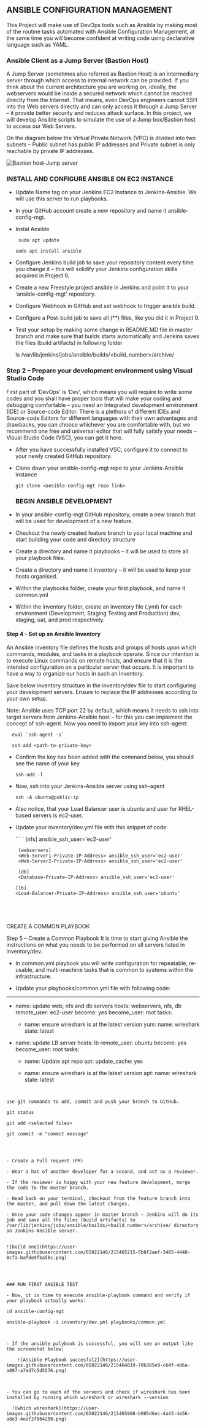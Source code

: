 ## ANSIBLE CONFIGURATION MANAGEMENT

This Project will make use of DevOps tools such as Ansible by making most of the routine tasks automated with Ansible Configuration Management, at the same time you will become confident at writing code using declarative language such as YAML.


### Ansible Client as a Jump Server (Bastion Host)

A Jump Server (sometimes also referred as Bastion Host) is an intermediary server through which access to internal network can be provided. If you think about the current architecture you are working on, ideally, the webservers would be inside a secured network which cannot be reached directly from the Internet. That means, even DevOps engineers cannot SSH into the Web servers directly and can only access it through a Jump Server – it provide better security and reduces attack surface.
In this project, we will develop Ansible scripts to simulate the use of a Jump box/Bastion host to access our Web Servers.

On the diagram below the Virtual Private Network (VPC) is divided into two subnets – Public subnet has public IP addresses and Private subnet is only reachable by private IP addresses.

![Bastion host-Jump server](https://user-images.githubusercontent.com/65022146/215438779-4fe9718a-dfb5-4c87-824b-87a4b04a0804.png)




### INSTALL AND CONFIGURE ANSIBLE ON EC2 INSTANCE

- Update Name tag on your Jenkins EC2 Instance to Jenkins-Ansible. We will use this server to run playbooks.
- In your GitHub account create a new repository and name it ansible-config-mgt.
- Instal Ansible

                               
     ` sudo apt update`
     
     `sudo apt install ansible `
     
- Configure Jenkins build job to save your repository content every time you change it – this will solidify your Jenkins configuration skills acquired in Project 9.

- Create a new Freestyle project ansible in Jenkins and point it to your ‘ansible-config-mgt’ repository.

- Configure Webhook in GitHub and set webhook to trigger ansible build.

- Configure a Post-build job to save all (**) files, like you did it in Project 9.

- Test your setup by making some change in README.MD file in master branch and make sure that builds starts automatically and Jenkins saves the files (build artifacts) in following folder

  
     ls /var/lib/jenkins/jobs/ansible/builds/<build_number>/archive/
  


### Step 2 – Prepare your development environment using Visual Studio Code

First part of ‘DevOps’ is ‘Dev’, which means you will require to write some codes and you shall have proper tools that will make your coding and debugging comfortable – you need an Integrated development environment (IDE) or Source-code Editor. There is a plethora of different IDEs and Source-code Editors for different languages with their own advantages and drawbacks, you can choose whichever you are comfortable with, but we recommend one free and universal editor that will fully satisfy your needs – Visual Studio Code (VSC), you can get it here.

- After you have successfully installed VSC, configure it to connect to your newly created GitHub repository.

- Clone down your ansible-config-mgt repo to your Jenkins-Ansible instance

   `
    git clone <ansible-config-mgt repo link>
   `    
   
  
  ### BEGIN ANSIBLE DEVELOPMENT
  
- In your ansible-config-mgt GitHub repository, create a new branch that will be used for development of a new feature.
- Checkout the newly created feature branch to your local machine and start building your code and directory structure
- Create a directory and name it playbooks – it will be used to store all your playbook files.
- Create a directory and name it inventory – it will be used to keep your hosts organised.
- Within the playbooks folder, create your first playbook, and name it common.yml
- Within the inventory folder, create an inventory file (.yml) for each environment (Development, Staging Testing and Production) dev, staging,     uat, and prod respectively.

#### Step 4 – Set up an Ansible Inventory

An Ansible inventory file defines the hosts and groups of hosts upon which commands, modules, and tasks in a playbook operate. Since our intention is to execute Linux commands on remote hosts, and ensure that it is the intended configuration on a particular server that occurs. It is important to have a way to organize our hosts in such an Inventory.

Save below inventory structure in the inventory/dev file to start configuring your development servers. Ensure to replace the IP addresses according to your own setup.

Note: Ansible uses TCP port 22 by default, which means it needs to ssh into target servers from Jenkins-Ansible host – for this you can implement the concept of ssh-agent. Now you need to import your key into ssh-agent:


```                                                                                                                            
  eval `ssh-agent -s`
   
  ssh-add <path-to-private-key>
```  

-  Confirm the key has been added with the command below, you should see the name of your key
  
      ` ssh-add -l `
  
- Now, ssh into your Jenkins-Ansible server using ssh-agent
  
    `ssh -A ubuntu@public-ip`
  
- Also notice, that your Load Balancer user is ubuntu and user for RHEL-based servers is ec2-user.


- Update your inventory/dev.yml file with this snippet of code:
  
   ```                                                                `
       [nfs]
       <NFS-Server-Private-IP-Address> ansible_ssh_user='ec2-user'

       [webservers]
       <Web-Server1-Private-IP-Address> ansible_ssh_user='ec2-user'
       <Web-Server2-Private-IP-Address> ansible_ssh_user='ec2-user'

       [db]
       <Database-Private-IP-Address> ansible_ssh_user='ec2-user' 

      [lb]
      <Load-Balancer-Private-IP-Address> ansible_ssh_user='ubuntu'  

  ```  
      
      
      
CREATE A COMMON PLAYBOOK

 Step 5 – Create a Common Playbook
It is time to start giving Ansible the instructions on what you needs to be performed on all servers listed in inventory/dev.

- In common.yml playbook you will write configuration for repeatable, re-usable, and multi-machine tasks that is common to systems within the infrastructure.

- Update your playbooks/common.yml file with following code:
  

---
- name: update web, nfs and db servers
  hosts: webservers, nfs, db
  remote_user: ec2-user
  become: yes
  become_user: root
  tasks:
    - name: ensure wireshark is at the latest version
      yum:
        name: wireshark
        state: latest

- name: update LB server
  hosts: lb
  remote_user: ubuntu
  become: yes
  become_user: root
  tasks:
    - name: Update apt repo
      apt: 
        update_cache: yes

    - name: ensure wireshark is at the latest version
      apt:
        name: wireshark
        state: latest

```       


use git commands to add, commit and push your branch to GitHub.

   ```
    git status

    git add <selected files>

    git commit -m "commit message"
   
   ```   
      
   
   
- Create a Pull request (PR)

- Wear a hat of another developer for a second, and act as a reviewer.

- If the reviewer is happy with your new feature development, merge the code to the master branch.

- Head back on your terminal, checkout from the feature branch into the master, and pull down the latest changes.

- Once your code changes appear in master branch – Jenkins will do its job and save all the files (build artifacts) to            /var/lib/jenkins/jobs/ansible/builds/<build_number>/archive/ directory on Jenkins-Ansible server.


![build one](https://user-images.githubusercontent.com/65022146/215465215-5b8f2aef-3485-4448-8cfa-bafde9fba56c.png)

     
     
     
### RUN FIRST ANSIBLE TEST

- Now, it is time to execute ansible-playbook command and verify if your playbook actually works:
  
```    
    cd ansible-config-mgt
    
    ansible-playbook -i inventory/dev.yml playbooks/common.yml

```
    

- If the ansible palybook is successful, you will see an output like the screenshot below:
    
    ![Ansible Playbook succesful2](https://user-images.githubusercontent.com/65022146/215464819-706385e9-c64f-4d6a-a897-a7ed7c5d5576.png)



- You can go to each of the servers and check if wireshark has been installed by running which wireshark or wireshark --version

  ![which wireshark](https://user-images.githubusercontent.com/65022146/215465988-b005d6ec-4a43-4e56-a8e3-4eef2f064250.png)

     
                                                                                                                             
